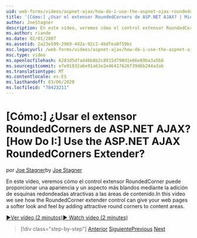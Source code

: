 ```yaml
---
uid: web-forms/videos/aspnet-ajax/how-do-i-use-the-aspnet-ajax-roundedcorners-extender
title: '[Cómo:] ¿Usar el extensor RoundedCorners de ASP.NET AJAX? | Microsoft Docs'
author: JoeStagner
description: En este vídeo, veremos cómo el control extensor RoundedCorner puede proporcionar una apariencia y funcionamiento más blandos al agregar esquinas redondeadas atractivas al área de contenido.
ms.author: riande
ms.date: 02/01/2007
ms.assetid: 2a23e599-2969-4d2a-92c2-4bdfea8f59bc
msc.legacyurl: /web-forms/videos/aspnet-ajax/how-do-i-use-the-aspnet-ajax-roundedcorners-extender
msc.type: video
ms.openlocfilehash: 6283d5dfad46b8b2c8915d790d1e66e89ba3a5b8
ms.sourcegitcommit: e7e91932a6e91a63e2e46417626f39d6b244a3ab
ms.translationtype: MT
ms.contentlocale: es-ES
ms.lasthandoff: 03/06/2020
ms.locfileid: "78423211"
---
```

# <a name="how-do-i-use-the-aspnet-ajax-roundedcorners-extender"></a><span data-ttu-id="c68a3-104">[Cómo:] ¿Usar el extensor RoundedCorners de ASP.NET AJAX?</span><span class="sxs-lookup"><span data-stu-id="c68a3-104">[How Do I:] Use the ASP.NET AJAX RoundedCorners Extender?</span></span>

<span data-ttu-id="c68a3-105">por [Joe Stagner](https://github.com/JoeStagner)</span><span class="sxs-lookup"><span data-stu-id="c68a3-105">by [Joe Stagner](https://github.com/JoeStagner)</span></span>

<span data-ttu-id="c68a3-106">En este vídeo, veremos cómo el control extensor RoundedCorner puede proporcionar una apariencia y un aspecto más blandos mediante la adición de esquinas redondeadas atractivas a las áreas de contenido.</span><span class="sxs-lookup"><span data-stu-id="c68a3-106">In this video we see how the RoundedCorner extender control can give your web pages a softer look and feel by adding attractive round corners to content areas.</span></span>

[<span data-ttu-id="c68a3-107">&#9654;Ver vídeo (2 minutos)</span><span class="sxs-lookup"><span data-stu-id="c68a3-107">&#9654; Watch video (2 minutes)</span></span>](https://channel9.msdn.com/Blogs/ASP-NET-Site-Videos/how-do-i-use-the-aspnet-ajax-roundedcorners-extender)

> [!div class="step-by-step"]
> <span data-ttu-id="c68a3-108">[Anterior](how-do-i-use-an-aspnet-ajax-scriptmanagerproxy.md)
> [Siguiente](how-do-i-use-the-aspnet-ajax-timer-control.md)</span><span class="sxs-lookup"><span data-stu-id="c68a3-108">[Previous](how-do-i-use-an-aspnet-ajax-scriptmanagerproxy.md)
[Next](how-do-i-use-the-aspnet-ajax-timer-control.md)</span></span>
